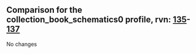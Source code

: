## Comparison for the collection_book_schematics0 profile, rvn: [135](https://github.com/PRO100KatYT/FortniteProfileRevisions/tree/main/profiles/collection_book_schematics0/135%20collection_book_schematics0.json)-[137](https://github.com/PRO100KatYT/FortniteProfileRevisions/tree/main/profiles/collection_book_schematics0/137%20collection_book_schematics0.json)

No changes
